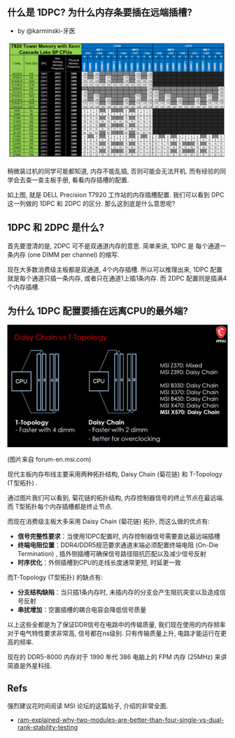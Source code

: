 什么是 1DPC? 为什么内存条要插在远端插槽? 
-------------------------------------

- by @karminski-牙医

![](./assets/images/dell-t7920-memory-config.png)


稍微装过机的同学可能都知道, 内存不能乱插, 否则可能会无法开机. 而有经验的同学会去查一查主板手册, 看看内存插槽的配置. 

如上图, 就是 DELL Precision T7920 工作站的内存插槽配置. 我们可以看到 DPC 这一列做的 1DPC 和 2DPC 的区分. 那么这到底是什么意思呢?


## 1DPC 和 2DPC 是什么?


首先要澄清的是, 2DPC 可不是双通道内存的意思. 简单来讲, 1DPC 是 每个通道一条内存 (one DIMM per channel) 的缩写. 

现在大多数消费级主板都是双通道, 4个内存插槽. 所以可以推理出来, 1DPC 配置就是每个通道只插一条内存, 或者只在通道1上插1条内存. 而 2DPC 配置则是插满4个内存插槽.


## 为什么 1DPC 配置要插在远离CPU的最外端?

![](./assets/images/daisy-chain.jpg)

(图片来自 forum-en.msi.com)

现代主板内存布线主要采用两种拓扑结构, Daisy Chain (菊花链) 和 T-Topology (T型拓扑) .

通过图片我们可以看到, 菊花链的拓扑结构, 内存控制器信号的终止节点在最远端. 而 T型拓扑每个内存插槽都是终止节点.

而现在消费级主板大多采用 Daisy Chain (菊花链) 拓扑, 而这么做的优点有:
- **信号完整性要求**：当使用1DPC配置时, 内存控制器信号需要直达最远端插槽
- **终端电阻位置**：DDR4/DDR5规范要求通道末端必须配置终端电阻 (On-Die Termination) , 插外侧插槽可确保信号路径阻抗匹配以及减少信号反射
- **时序优化**：外侧插槽到CPU的走线长度通常更短, 时延更一致

而T-Topology (T型拓扑) 的缺点有:
- **分支结构缺陷**：当只插1条内存时, 未插内存的分支会产生阻抗突变以及造成信号反射
- **串扰增加**：空置插槽的耦合电容会降低信号质量

以上这些全都是为了保证DDR信号在电路中的传输质量, 我们现在使用的内存频率对于电气特性要求非常高, 信号都在ns级别. 只有传输质量上升, 电路才能运行在更高的频率. 

现在的 DDR5-8000 内存对于 1990 年代 386 电脑上的 FPM 内存 (25MHz) 来讲简直是外星科技.



## Refs

强烈建议花时间阅读 MSI 论坛的这篇帖子, 介绍的非常全面.

- [ram-explained-why-two-modules-are-better-than-four-single-vs-dual-rank-stability-testing](https://forum-en.msi.com/index.php?threads/ram-explained-why-two-modules-are-better-than-four-single-vs-dual-rank-stability-testing.363139)
